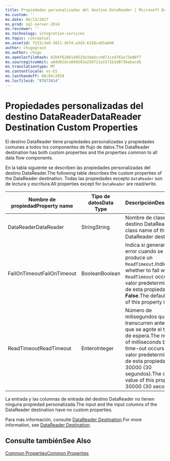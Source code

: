 ```yaml
---
title: Propiedades personalizadas del destino DataReader | Microsoft Docs
ms.custom: ''
ms.date: 06/13/2017
ms.prod: sql-server-2014
ms.reviewer: ''
ms.technology: integration-services
ms.topic: conceptual
ms.assetid: f151c3e8-3811-457d-a3d3-6158ca65a646
author: chugugrace
ms.author: chugu
ms.openlocfilehash: 62b6f628614d533e1bebcce071ce4761e73e08f7
ms.sourcegitcommit: ad4d92dce894592a259721a1571b1d8736abacdb
ms.translationtype: MT
ms.contentlocale: es-ES
ms.lasthandoff: 08/04/2020
ms.locfileid: "87673814"
---
```

# <a name="datareader-destination-custom-properties"></a><span data-ttu-id="c3e99-102">Propiedades personalizadas del destino DataReader</span><span class="sxs-lookup"><span data-stu-id="c3e99-102">DataReader Destination Custom Properties</span></span>
  <span data-ttu-id="c3e99-103">El destino DataReader tiene propiedades personalizadas y propiedades comunes a todos los componentes de flujo de datos.</span><span class="sxs-lookup"><span data-stu-id="c3e99-103">The DataReader destination has both custom properties and the properties common to all data flow components.</span></span>  
  
 <span data-ttu-id="c3e99-104">En la tabla siguiente se describen las propiedades personalizadas del destino DataReader.</span><span class="sxs-lookup"><span data-stu-id="c3e99-104">The following table describes the custom properties of the DataReader destination.</span></span> <span data-ttu-id="c3e99-105">Todas las propiedades excepto `DataReader` son de lectura y escritura.</span><span class="sxs-lookup"><span data-stu-id="c3e99-105">All properties except for `DataReader` are read/write.</span></span>  
  
|<span data-ttu-id="c3e99-106">Nombre de propiedad</span><span class="sxs-lookup"><span data-stu-id="c3e99-106">Property name</span></span>|<span data-ttu-id="c3e99-107">Tipo de datos</span><span class="sxs-lookup"><span data-stu-id="c3e99-107">Data Type</span></span>|<span data-ttu-id="c3e99-108">Descripción</span><span class="sxs-lookup"><span data-stu-id="c3e99-108">Description</span></span>|  
|-------------------|---------------|-----------------|  
|<span data-ttu-id="c3e99-109">DataReader</span><span class="sxs-lookup"><span data-stu-id="c3e99-109">DataReader</span></span>|<span data-ttu-id="c3e99-110">String</span><span class="sxs-lookup"><span data-stu-id="c3e99-110">String</span></span>|<span data-ttu-id="c3e99-111">Nombre de clase del destino DataReader.</span><span class="sxs-lookup"><span data-stu-id="c3e99-111">The class name of the DataReader destination.</span></span>|  
|<span data-ttu-id="c3e99-112">FailOnTimeout</span><span class="sxs-lookup"><span data-stu-id="c3e99-112">FailOnTimeout</span></span>|<span data-ttu-id="c3e99-113">Boolean</span><span class="sxs-lookup"><span data-stu-id="c3e99-113">Boolean</span></span>|<span data-ttu-id="c3e99-114">Indica si generar un error cuando se produce un `ReadTimeout`.</span><span class="sxs-lookup"><span data-stu-id="c3e99-114">Indicates whether to fail when a `ReadTimeout` occurs.</span></span> <span data-ttu-id="c3e99-115">El valor predeterminado de esta propiedad es **False**.</span><span class="sxs-lookup"><span data-stu-id="c3e99-115">The default value of this property is **False**.</span></span>|  
|<span data-ttu-id="c3e99-116">ReadTimeout</span><span class="sxs-lookup"><span data-stu-id="c3e99-116">ReadTimeout</span></span>|<span data-ttu-id="c3e99-117">Entero</span><span class="sxs-lookup"><span data-stu-id="c3e99-117">Integer</span></span>|<span data-ttu-id="c3e99-118">Número de milisegundos que transcurren antes de que se agote el tiempo de espera.</span><span class="sxs-lookup"><span data-stu-id="c3e99-118">The number of milliseconds before a time-out occurs.</span></span> <span data-ttu-id="c3e99-119">El valor predeterminado de esta propiedad es 30000 (30 segundos).</span><span class="sxs-lookup"><span data-stu-id="c3e99-119">The default value of this property is 30000 (30 seconds).</span></span>|  
  
 <span data-ttu-id="c3e99-120">La entrada y las columnas de entrada del destino DataReader no tienen ninguna propiedad personalizada.</span><span class="sxs-lookup"><span data-stu-id="c3e99-120">The input and the input columns of the DataReader destination have no custom properties.</span></span>  
  
 <span data-ttu-id="c3e99-121">Para más información, consulte [DataReader Destination](datareader-destination.md).</span><span class="sxs-lookup"><span data-stu-id="c3e99-121">For more information, see [DataReader Destination](datareader-destination.md).</span></span>  
  
## <a name="see-also"></a><span data-ttu-id="c3e99-122">Consulte también</span><span class="sxs-lookup"><span data-stu-id="c3e99-122">See Also</span></span>  
 [<span data-ttu-id="c3e99-123">Common Properties</span><span class="sxs-lookup"><span data-stu-id="c3e99-123">Common Properties</span></span>](../common-properties.md)  
  
  
